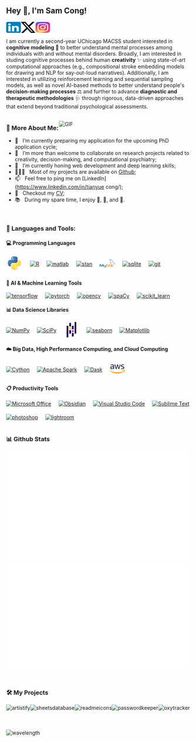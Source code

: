 ## Hey 👋, I'm Sam Cong!
<a href='https://www.linkedin.com/in/tianyue cong/'><img align='left' alt="linkedin" src="assets/icons/linkedin.svg" height="30" width="40" /></a>
<a href='https://x.com/congtianyue1'><img align='left' alt="twitter" src="assets/icons/x.svg" height="30" width="40" /></a>
<a href="https://instagram.com/congtianyue" target="blank"><img align="center" src="assets/icons/ins.svg" alt="gautamkrishnar" height="30" width="40" /></a>

I am currently a second-year UChicago MACSS student interested in **cognitive modeling** 🧠 to better understand mental processes among individuals with and without mental disorders. Broadly, I am interested in studing cognitive processes behind human **creativity** ✨ using state-of-art computational approaches (e.g., compositional stroke embedding models for drawing and NLP for say-out-loud narratives). Additionally, I am interested in utilizing reinforcement learning and sequential sampling models, as well as novel AI-based methods to better understand people's **decision-making processes** ⚖️ and further to advance **diagnostic and therapeutic methodologies** 🩺 through rigorous, data-driven approaches that extend beyond traditional psychological assessments.
<br/>
<br/>

<img align="right" alt="GIF" src="https://raw.githubusercontent.com/rahul-jha98/rahul-jha98/main/techstack.gif" width="360px"/>
  
### 🧐 More About Me:

- 💪 &nbsp; I’m currently preparing my application for the upcoming PhD application cycle; 
- 🤝 &nbsp; I’m more than welcome to collaborate on research projects related to creativity, decision-making, and computational psychiatry; 
- 🌱 &nbsp; I’m currently honing web development and deep learning skills; 
- 👨🏻‍💻 &nbsp; Most of my projects are available on [Github](https://github.com/cty20010831?tab=repositories); 
- 📫 &nbsp; Feel free to ping me on [LinkedIn](https://www.linkedin.com/in/tianyue cong/); 
- 📝 &nbsp; Checkout my [CV](assets/CV.pdf); 
- 📚 &nbsp; During my spare time, I enjoy 🎱, 🏀, and 📸.

<br>

### 🔨 Languages and Tools:

<!-- Programming Languages -->
#### 💻 Programming Languages
<div style="display: flex; flex-wrap: wrap; align-items: center; gap: 20px;">
  <a href="https://www.python.org" target="_blank" rel="noreferrer">
    <img src="https://raw.githubusercontent.com/devicons/devicon/master/icons/python/python-original.svg" alt="python" height="45px"/>
  </a>
  <a href="https://www.r-project.org/" target="_blank" rel="noreferrer">
    <img src="https://upload.wikimedia.org/wikipedia/commons/1/1b/R_logo.svg" alt="R" height="42px"/>
  </a>
  <a href="https://www.mathworks.com/" target="_blank" rel="noreferrer">
    <img src="https://upload.wikimedia.org/wikipedia/commons/2/21/Matlab_Logo.png" alt="matlab" height="42px"/>
  </a>
  <a href="https://mc-stan.org/" target="_blank" rel="noreferrer">
    <img src="https://www.svgrepo.com/show/374097/stan.svg" alt="stan" height="42px"/>
  </a>
  <a href="https://www.mysql.com/" target="_blank" rel="noreferrer">
    <img src="https://raw.githubusercontent.com/devicons/devicon/master/icons/mysql/mysql-original-wordmark.svg" alt="mysql" height="42px"/>
  </a>
  <a href="https://www.sqlite.org/" target="_blank" rel="noreferrer">
    <img src="https://www.vectorlogo.zone/logos/sqlite/sqlite-icon.svg" alt="sqlite" height="42px"/>
  </a>
  <a href="https://git-scm.com/" target="_blank" rel="noreferrer">
    <img src="https://www.vectorlogo.zone/logos/git-scm/git-scm-icon.svg" alt="git" height="42px"/>
  </a>
</div>

<!-- AI & ML -->
#### 🤖 AI & Machine Learning Tools
<div style="display: flex; flex-wrap: wrap; align-items: center; gap: 20px;">
  <a href="https://www.tensorflow.org" target="_blank" rel="noreferrer">
    <img src="https://www.vectorlogo.zone/logos/tensorflow/tensorflow-icon.svg" alt="tensorflow" height="42px"/>
  </a>
  <a href="https://pytorch.org/" target="_blank" rel="noreferrer">
    <img src="https://www.vectorlogo.zone/logos/pytorch/pytorch-icon.svg" alt="pytorch" height="42px"/>
  </a>
  <a href="https://opencv.org/" target="_blank" rel="noreferrer">
    <img src="https://www.vectorlogo.zone/logos/opencv/opencv-icon.svg" alt="opencv" height="42px"/>
  </a>
  <a href="https://spacy.io/" target="_blank" rel="noreferrer">
    <img src="https://upload.wikimedia.org/wikipedia/commons/8/88/SpaCy_logo.svg" alt="spaCy" height="42px"/>
  </a>
  <a href="https://scikit-learn.org/" target="_blank" rel="noreferrer">
    <img src="https://upload.wikimedia.org/wikipedia/commons/0/05/Scikit_learn_logo_small.svg" alt="scikit_learn" height="42px"/>
  </a>
</div>

<!-- Data Science -->
#### 📊 Data Science Libraries
<div style="display: flex; flex-wrap: wrap; align-items: center; gap: 20px;">
  <a href="https://numpy.org/" target="_blank" rel="noreferrer">
    <img src="https://upload.wikimedia.org/wikipedia/commons/3/31/NumPy_logo_2020.svg" alt="NumPy" height="42px"/>
  </a>
  <a href="https://scipy.org/" target="_blank" rel="noreferrer">
    <img src="https://upload.wikimedia.org/wikipedia/commons/b/b2/SCIPY_2.svg" alt="SciPy" height="42px"/>
  </a>
  <a href="https://pandas.pydata.org/" target="_blank" rel="noreferrer">
    <img src="https://raw.githubusercontent.com/devicons/devicon/2ae2a900d2f041da66e950e4d48052658d850630/icons/pandas/pandas-original.svg" alt="pandas" height="42px"/>
  </a>
  <a href="https://seaborn.pydata.org/" target="_blank" rel="noreferrer">
    <img src="https://seaborn.pydata.org/_images/logo-mark-lightbg.svg" alt="seaborn" height="42px"/>
  </a>
  <a href="https://matplotlib.org/" target="_blank" rel="noreferrer">
    <img src="https://upload.wikimedia.org/wikipedia/commons/8/84/Matplotlib_icon.svg" alt="Matplotlib" height="42px"/>
  </a>
</div>

<!-- Big Data, High Performance Computing, and Cloud Computing -->
#### ☁️ Big Data, High Performance Computing, and Cloud Computing
<div style="display: flex; flex-wrap: wrap; align-items: center; gap: 20px;">
  <a href="https://cython.org/" target="_blank" rel="noreferrer">
    <img src="https://cython.org/logo/cython-logo.svg" alt="Cython" height="42px"/>
  </a>
  <a href="https://spark.apache.org/" target="_blank" rel="noreferrer">
    <img src="https://upload.wikimedia.org/wikipedia/commons/f/f3/Apache_Spark_logo.svg" alt="Apache Spark" height="42px"/>
  </a>
  <a href="https://dask.org/" target="_blank" rel="noreferrer">
    <img src="https://docs.dask.org/en/latest/_images/dask_horizontal.svg" alt="Dask" height="42px"/>
  </a>
  <a href="https://aws.amazon.com" target="_blank" rel="noreferrer">
    <img src="https://raw.githubusercontent.com/devicons/devicon/master/icons/amazonwebservices/amazonwebservices-original-wordmark.svg" alt="aws" height="42px"/>
  </a>
</div>

<!-- Productivity -->
#### 📋 Productivity Tools
<div style="display: flex; flex-wrap: wrap; align-items: center; gap: 20px;">
  <a href="https://www.office.com/" target="_blank" rel="noreferrer">
    <img src="https://cdn.worldvectorlogo.com/logos/office-2.svg" alt="Microsoft Office" height="42px"/>
  </a>
  <a href="https://obsidian.md/" target="_blank" rel="noreferrer">
    <img src="https://upload.wikimedia.org/wikipedia/commons/1/10/2023_Obsidian_logo.svg" alt="Obsidian" height="42px"/>
  </a>
  <a href="https://code.visualstudio.com/" target="_blank" rel="noreferrer">
    <img src="https://upload.wikimedia.org/wikipedia/commons/9/9a/Visual_Studio_Code_1.35_icon.svg" alt="Visual Studio Code" height="42px"/>
  </a>
  <a href="https://www.sublimetext.com/" target="_blank" rel="noreferrer">
    <img src="https://upload.wikimedia.org/wikipedia/en/d/d2/Sublime_Text_3_logo.png" alt="Sublime Text" height="42px"/>
  </a>
  <a href="https://www.photoshop.com/en" target="_blank" rel="noreferrer">
    <img src="https://upload.wikimedia.org/wikipedia/commons/a/af/Adobe_Photoshop_CC_icon.svg" alt="photoshop" height="42px"/>
  </a>
  <a href="https://www.adobe.com/products/photoshop-lightroom.html" target="_blank" rel="noreferrer">
    <img src="https://upload.wikimedia.org/wikipedia/commons/b/b6/Adobe_Photoshop_Lightroom_CC_logo.svg" alt="lightroom" height="42px"/>
  </a>
</div>


<br>


### 📊 Github Stats
<a href='https://github.com/rahul-jha98/github-stats-transparent'>
  
![Stats Overview](https://raw.githubusercontent.com/rahul-jha98/github-stats-transparent/output/generated/overview.svg)
![Most Used Languages](https://raw.githubusercontent.com/rahul-jha98/github-stats-transparent/output/generated/languages.svg)

</a>

<br>

### 🛠️ My Projects
<a href="https://rahul-jha98.github.io/Artistify.ai/" target="_blank"> <img alt="artistify" src="./projects/artistify.svg" height="68" align="left"> </a>
<a href="https://rahul-jha98.github.io/sheets-database/" target="_blank"> <img alt="sheetsdatabase" src="./projects/sheetsdatabase.svg"  height="68" align="left"> </a>
<a href="https://github.com/rahul-jha98/README_icons" target="_blank"> <img alt="readmeicons" src="./projects/readmeicons.svg" height="68" align="left"> </a>
<a href="https://thepasswordkeeper.netlify.app/" target="_blank"> <img alt="passwordkeeper" src="./projects/passwordkeeper.svg" height="68" align="left"> </a>
<a href="https://github.com/rahul-jha98/PasswordKeeper" target="_blank"> <img alt="oxytracker" src="./projects/oxytracker.svg" height="68" align="left"> </a>
<a href="https://wavelengths.netlify.app/" target="_blank"> <img alt="wavelength" src="./projects/wavelength.svg" height="68" align="left"> </a>